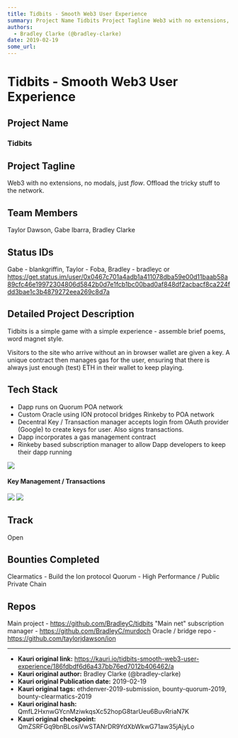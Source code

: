 ```yaml
---
title: Tidbits - Smooth Web3 User Experience
summary: Project Name Tidbits Project Tagline Web3 with no extensions, no modals, just flow. Offload the tricky stuff to the network. Team Members Taylor Dawson, Gabe Ibarra, Bradley Clarke Status IDs Gabe - blankgriffin, Taylor - Foba, Bradley - bradleyc or https-//get.status.im/user/0x0467c701a4adb1a411078dba59e00d11baab58a89cfc46e19972304806d5842b0d7e1fcb1bc00bad0af848df2acbacf8ca224fdd3bae1c3b4879272eea269c8d7a Detailed Project Description Tidbits is a simple game with a simple experience - assemble
authors:
  - Bradley Clarke (@bradley-clarke)
date: 2019-02-19
some_url: 
---
```


# Tidbits - Smooth Web3 User Experience


## Project Name
### Tidbits

## Project Tagline
Web3 with no extensions, no modals, just _flow_. Offload the tricky stuff to the network.

## Team Members
Taylor Dawson, Gabe Ibarra, Bradley Clarke

## Status IDs
Gabe - blankgriffin, Taylor - Foba, Bradley - bradleyc or https://get.status.im/user/0x0467c701a4adb1a411078dba59e00d11baab58a89cfc46e19972304806d5842b0d7e1fcb1bc00bad0af848df2acbacf8ca224fdd3bae1c3b4879272eea269c8d7a

## Detailed Project Description
Tidbits is a simple game with a simple experience - assemble brief poems, word magnet style. 

Visitors to the site who arrive without an in browser wallet are given a key. A unique contract then manages gas for the user, ensuring that there is always just enough (test) ETH in their wallet to keep playing. 

## Tech Stack
- Dapp runs on Quorum POA network
- Custom Oracle using ION protocol bridges Rinkeby to POA network
- Decentral Key / Transaction manager accepts login from OAuth provider (Google) to create keys for user. Also signs transactions.
- Dapp incorporates a gas management contract
- Rinkeby based subscription manager to allow Dapp developers to keep their dapp running

![](https://ipfs.infura.io/ipfs/QmZvtuuL7DMqSYPauUCQ7aRff2FdVgnTqKDfurjbZXQgua)

#### Key Management / Transactions
![](https://ipfs.infura.io/ipfs/QmY7w7bc4EiZEXJAp4WiHXCda8VLxQ2p7584tSGTUfw67M)
![](https://ipfs.infura.io/ipfs/QmcWXh57X7Ye9cXhSdUyNtEy4hmPqMpPFAcSmiP6maPbjj)

## Track
Open

## Bounties Completed
Clearmatics - Build the Ion protocol
Quorum - High Performance / Public Private Chain

## Repos
Main project - https://github.com/BradleyC/tidbits
"Main net" subscription manager - https://github.com/BradleyC/murdoch
Oracle / bridge repo - https://github.com/taylorjdawson/ion


---

- **Kauri original link:** https://kauri.io/tidbits-smooth-web3-user-experience/186fdbdf6d6a437bb76ed7012b406462/a
- **Kauri original author:** Bradley Clarke (@bradley-clarke)
- **Kauri original Publication date:** 2019-02-19
- **Kauri original tags:** ethdenver-2019-submission, bounty-quorum-2019, bounty-clearmatics-2019
- **Kauri original hash:** QmfL2HxnwGYcnMziwkqsXc52hopG8tarUeu6BuvRriaN7K
- **Kauri original checkpoint:** QmZSRFGq9bnBLosiVwSTANrDR9YdXbWkwG71aw35jAjyLo



